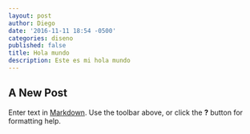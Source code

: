 ```yaml
---
layout: post
author: Diego
date: '2016-11-11 18:54 -0500'
categories: diseno
published: false
title: Hola mundo
description: Este es mi hola mundo
---
```

## A New Post

Enter text in [Markdown](http://daringfireball.net/projects/markdown/). Use the toolbar above, or click the **?** button for formatting help.
